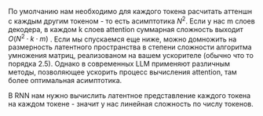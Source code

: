 По умолчанию нам необходимо для каждого токена расчитать аттеншн с каждым другим токеном - то есть асимптотика $N^2$.  Если у нас m слоев декодера, в каждом k слоев attention суммарная сложность выходит $O(N^2\cdot k \cdot m)$ . Если мы спускаемся еще ниже, можно домножить на размерность латентного пространства в степени сложности алгоритма умножения матриц, реализованом на вашем ускорителе (обычно что то порядка 2.5). Однако в современных LLM применяют различным методы, позволяющее ускорить процесс вычисления attention, там более оптимальная асимптотика.

В RNN нам нужно вычислить латентное представление каждого токена на каждом токене - значит у нас линейная сложность по числу токенов.
